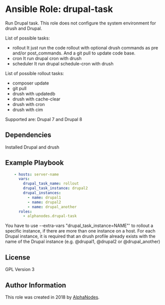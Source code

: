 # Ansible Role: drupal-task

Run Drupal task. This role does not configure the system environment for drush and Drupal.

List of possible tasks:

- rollout
  It just run the code rollout with optional drush commands as pre and/or post_commands. And a git pull to update code base.
- cron
  It run drupal cron with drush
- scheduler
  It run drupal schedule-cron with drush

List of possible rollout tasks:

- composer update
- git pull
- drush with updatedb
- drush with cache-clear
- drush with cron
- drush with cim

Supported are: Drupal 7 and Drupal 8

## Dependencies

Installed Drupal and drush

## Example Playbook

```yaml
    - hosts: server-name
      vars:
        drupal_task_name: rollout
        drupal_task_instance: drupal2
        drupal_instances:
          - name: drupal1
          - name: drupal2
          - name: drupal_another
      roles:
        - alphanodes.drupal-task
```

You have to use --extra-vars "drupal_task_instance=NAME"' to rollout a specific instance, if there are more than one instance on a host. For each Drupal instance, it is required that an drush profile already exists with the name of the Drupal instance (e.g. @drupal1, @drupal2 or @drupal_another)

## License

GPL Version 3

## Author Information

This role was created in 2018 by [AlphaNodes](https://alphanodes.com/).

